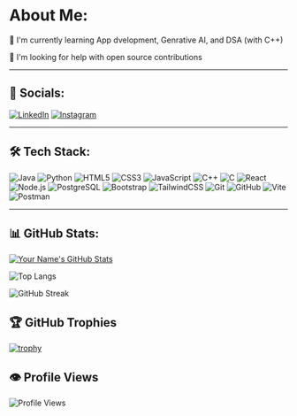 # About Me:

🌱 I'm currently learning App dvelopment, Genrative AI, and DSA (with C++)

🔧 I'm looking for help with open source contributions

---

## 📱 Socials:

[![LinkedIn](https://img.shields.io/badge/LinkedIn-0077B5?logo=linkedin&logoColor=white)](https://www.linkedin.com/in/shamvrueth)
[![Instagram](https://img.shields.io/badge/Instagram-E4405F?logo=instagram&logoColor=white)](https://www.instagram.com/sham_1709/)

---

## 🛠 Tech Stack:

![Java](https://img.shields.io/badge/Java-%23ED8B00.svg?style=for-the-badge&logo=java&logoColor=white)
![Python](https://img.shields.io/badge/Python-%233776AB.svg?style=for-the-badge&logo=python&logoColor=white)
![HTML5](https://img.shields.io/badge/HTML5-%23E34F26.svg?style=for-the-badge&logo=html5&logoColor=white)
![CSS3](https://img.shields.io/badge/CSS3-%231572B6.svg?style=for-the-badge&logo=css3&logoColor=white)
![JavaScript](https://img.shields.io/badge/JavaScript-%23F7DF1E.svg?style=for-the-badge&logo=javascript&logoColor=black)
![C++](https://img.shields.io/badge/C%2B%2B-00599C?style=for-the-badge&logo=c%2B%2B&logoColor=white)
![C](https://img.shields.io/badge/C-A8B9CC?style=for-the-badge&logo=c&logoColor=white)
![React](https://img.shields.io/badge/React-20232A?style=for-the-badge&logo=react&logoColor=61DAFB)
![Node.js](https://img.shields.io/badge/Node.js-43853D?style=for-the-badge&logo=node.js&logoColor=white)
![PostgreSQL](https://img.shields.io/badge/PostgreSQL-336791?style=for-the-badge&logo=postgresql&logoColor=white)
![Bootstrap](https://img.shields.io/badge/Bootstrap-563D7C?style=for-the-badge&logo=bootstrap&logoColor=white)
![TailwindCSS](https://img.shields.io/badge/TailwindCSS-38B2AC?style=for-the-badge&logo=tailwind-css&logoColor=white)
![Git](https://img.shields.io/badge/Git-F05032?style=for-the-badge&logo=git&logoColor=white)
![GitHub](https://img.shields.io/badge/GitHub-181717?style=for-the-badge&logo=github&logoColor=white)
![Vite](https://img.shields.io/badge/Vite-646CFF?style=for-the-badge&logo=vite&logoColor=white)
![Postman](https://img.shields.io/badge/Postman-FF6C37?style=for-the-badge&logo=postman&logoColor=white)

---

## 📊 GitHub Stats:

[![Your Name's GitHub Stats](https://github-readme-stats.vercel.app/api?username=shamvrueth&show_icons=true&theme=dark)](https://github.com/shamvrueth)

![Top Langs](https://github-readme-stats.vercel.app/api/top-langs/?username=shamvrueth&layout=compact&theme=dark)

![GitHub Streak](https://github-readme-streak-stats.herokuapp.com?user=shamvrueth&theme=dark&hide_border=true)

## 🏆 GitHub Trophies

[![trophy](https://github-profile-trophy.vercel.app/?username=shamvrueth&theme=dracula)](https://github.com/ryo-ma/github-profile-trophy)

## 👁️ Profile Views

![Profile Views](https://komarev.com/ghpvc/?username=shamvrueth&color=blue)
